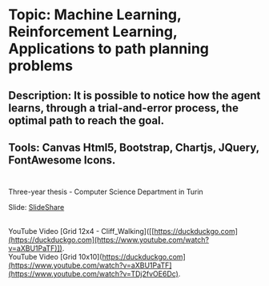 # Topic: Machine Learning, Reinforcement Learning, Applications to path planning problems
## Description: It is possible to notice how the agent learns, through a trial-and-error process, the optimal path to reach the goal.
## Tools: Canvas Html5, Bootstrap, Chartjs, JQuery, FontAwesome Icons.<br><br>

Three-year thesis - Computer Science Department in Turin<br>

Slide: [SlideShare]([https://duckduckgo.com](https://www.slideshare.net/LucaMarignati/presentazione-tesi-laurea-triennale-in-informatica))

<br>YouTube Video [Grid 12x4 - Cliff_Walking]([[https://duckduckgo.com](https://duckduckgo.com](https://www.youtube.com/watch?v=aXBU1PaTF)]).
<br>YouTube Video [Grid 10x10](https://duckduckgo.com](https://www.youtube.com/watch?v=aXBU1PaTF](https://www.youtube.com/watch?v=TDj2fvOE6Dc).
